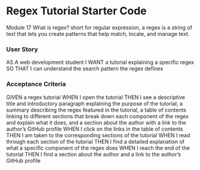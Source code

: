 # Regex Tutorial Starter Code
Module 17
What is regex?
short for regular expression, a regex is a string of text that lets you create patterns that help match, locate, and manage text.
### User Story
AS A web development student
I WANT a tutorial explaining a specific regex
SO THAT I can understand the search pattern the regex defines
### Acceptance Criteria
GIVEN a regex tutorial
WHEN I open the tutorial
THEN I see a descriptive title and introductory paragraph explaining the purpose of the tutorial, a summary describing the regex featured in the tutorial, a table of contents linking to different sections that break down each component of the regex and explain what it does, and a section about the author with a link to the author’s GitHub profile
WHEN I click on the links in the table of contents
THEN I am taken to the corresponding sections of the tutorial
WHEN I read through each section of the tutorial
THEN I find a detailed explanation of what a specific component of the regex does
WHEN I reach the end of the tutorial
THEN I find a section about the author and a link to the author’s GitHub profile
